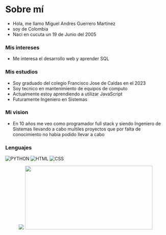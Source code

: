 # Sobre mí
- Hola, me llamo Miguel Andres Guerrero Martinez
- soy de Colombia
- Naci en cucuta un 19 de Junio del 2005

### Mis intereses
- Me interesa el desarrollo web y aprender SQL

### Mis estudios
- Soy graduado del colegio Francisco Jose de Caldas en el 2023
- Soy tecnico en mantenimiento de equipos de computo
- Actualmente estoy aprendiendo a utilizar JavaScript
- Futuramente Ingeniero en Sistemas

### Mi vision
- En 10 años me veo como programador full stack y siendo Ingeniero de Sistemas llevando a cabo multiles proyectos que por falta de conocimiento no habia podido llevar a cabo

### Lenguajes 
 ![PYTHON](https://img.shields.io/badge/Python-FFD43B?style=for-the-badge&logo=python&logoColor=blue)
![HTML](https://img.shields.io/badge/HTML5-E34F26?style=for-the-badge&logo=html5&logoColor=white)
![CSS](https://img.shields.io/badge/CSS3-1572B6?style=for-the-badge&logo=css3&logoColor=white)

<div align="center" >
<picture>
  <source
    srcset="https://github-readme-stats.vercel.app/api?username=MiguelAndresGuerrero&show_icons=true&theme=radical"
    media="(prefers-color-scheme: dark)"
  />
  <source
    srcset="https://github-readme-stats.vercel.app/api?username=MiguelAndresGuerrero&show_icons=true"
    media="(prefers-color-dark: ), (prefers-color-scheme: no-preference)"
  />
  <img   src="https://github-readme-stats.vercel.app/api?username=MiguelAndresGuerrero&show_icons=true" />
</picture>
   <img width="400" height="200" src="https://github-readme-stats.vercel.app/api/top-langs/?username=MiguelAndresGuerrero&size_weight=0.0005&count_weight=0.3&layout=compact&theme=radical">
   <br>
   <img src="https://komarev.com/ghpvc/?username=MiguelAndresGuerrero&style=for-the-badge&color=blueviolet" alt=""/>
</div>
